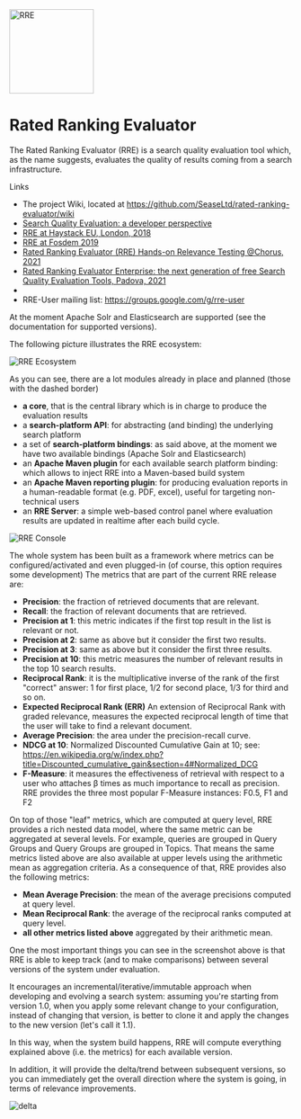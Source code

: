<img src="https://user-images.githubusercontent.com/7569632/137300153-f47aeb05-25cc-4410-944d-7d7291caaf27.png" alt="RRE" width="150px"/>

# Rated Ranking Evaluator

The Rated Ranking Evaluator (RRE) is a search quality evaluation tool which, as the name suggests, evaluates the quality of results coming from a search infrastructure. 

Links

* The project Wiki, located at https://github.com/SeaseLtd/rated-ranking-evaluator/wiki   
* [Search Quality Evaluation: a developer perspective](https://www.slideshare.net/SeaseLtd/search-quality-evaluation-a-developer-perspective-250065329)
* [RRE at Haystack EU, London, 2018](https://www.slideshare.net/SeaseLtd/rated-ranking-evaluator-an-open-source-approach-for-search-quality-evaluation-250056974)
* [RRE at Fosdem 2019](https://www.slideshare.net/AndreaGazzarini/rated-ranking-evaluator-fosdem-2019)
* [Rated Ranking Evaluator (RRE) Hands-on Relevance Testing @Chorus, 2021](https://www.slideshare.net/SeaseLtd/rated-ranking-evaluator-enterprise-the-next-generation-of-free-search-quality-evaluation-tools)
* [Rated Ranking Evaluator Enterprise: the next generation of free Search Quality Evaluation Tools, Padova, 2021](https://www.slideshare.net/SeaseLtd/rated-ranking-evaluator-enterprise-the-next-generation-of-free-search-quality-evaluation-tools)
* 
* RRE-User mailing list: https://groups.google.com/g/rre-user

At the moment Apache Solr and Elasticsearch are supported (see the documentation for supported versions). 

The following picture illustrates the RRE ecosystem:

![RRE Ecosystem](https://user-images.githubusercontent.com/7569632/42134581-e2d50736-7d3e-11e8-8b8e-8b9ab134079b.png)

As you can see, there are a lot modules already in place and planned (those with the dashed border)

* **a core**, that is the central library which is in charge to produce the evaluation results
* a **search-platform API**: for abstracting (and binding) the underlying search platform
* a set of **search-platform bindings**: as said above, at the moment we have two available bindings (Apache Solr and Elasticsearch)
* an **Apache Maven plugin** for each available search platform binding: which allows to inject RRE into a Maven-based build system
* an **Apache Maven reporting plugin**: for producing evaluation reports in a human-readable format (e.g. PDF, excel), useful for targeting non-technical users 
* an **RRE Server**: a simple web-based control panel where evaluation results are updated in realtime after each build cycle. 

![RRE Console](https://user-images.githubusercontent.com/7569632/41497947-0c09516e-7161-11e8-8684-13dfc75ef4ba.png)

The whole system has been built as a framework where metrics can be configured/activated and even plugged-in (of course, this option requires some development)
The metrics that are part of the current RRE release are: 

* **Precision**: the fraction of retrieved documents that are relevant.
* **Recall**: the fraction of relevant documents that are retrieved.
* **Precision at 1**: this metric indicates if the first top result in the list is relevant or not.
* **Precision at 2**: same as above but it consider the first two results. 
* **Precision at 3**: same as above but it consider the first three results. 
* **Precision at 10**: this metric measures the number of relevant results in the top 10 search results.
* **Reciprocal Rank**: it is the multiplicative inverse of the rank of the first "correct" answer: 1 for first place, 1/2 for second place, 1/3 for third and so on. 
* **Expected Reciprocal Rank (ERR)** An extension of Reciprocal Rank with graded relevance, measures the expected reciprocal length of time that the user will take to find a relevant document.
* **Average Precision**: the area under the precision-recall curve.
* **NDCG at 10**: Normalized Discounted Cumulative Gain at 10; see: https://en.wikipedia.org/w/index.php?title=Discounted_cumulative_gain&section=4#Normalized_DCG
* **F-Measure**: it measures the effectiveness of retrieval with respect to a user who attaches β times as much importance to recall as precision. RRE provides the three most popular F-Measure instances: F0.5, F1 and F2

On top of those "leaf" metrics, which are computed at query level, RRE provides a rich nested data model, where the same metric can be aggregated at several levels.
For example, queries are grouped in Query Groups and Query Groups are grouped in Topics. 
That means the same metrics listed above are also available at upper levels using the arithmetic mean as aggregation criteria.
As a consequence of that, RRE provides also the following metrics:

* **Mean Average Precision**: the mean of the average precisions computed at query level. 
* **Mean Reciprocal Rank**: the average of the reciprocal ranks computed at query level.
* **all other metrics listed above** aggregated by their arithmetic mean.

One the most important things you can see in the screenshot above is that RRE is able to keep track (and to make comparisons) between several versions of the system under evaluation. 

It encourages an incremental/iterative/immutable approach when developing and evolving a search system: assuming you're starting from version 1.0, when you apply some relevant change to your configuration, 
instead of changing that version, is better to clone it and apply the changes to the new version (let's call it 1.1). 

In this way, when the system build happens, RRE will compute everything explained above (i.e. the metrics) for each available version.   

In addition, it will provide the delta/trend between subsequent versions, so you can immediately get the overall direction where the system is going, in terms of relevance improvements. 

![delta](https://user-images.githubusercontent.com/7569632/41497997-5e9d2c4c-7162-11e8-9304-d8f529b6a9eb.png)
